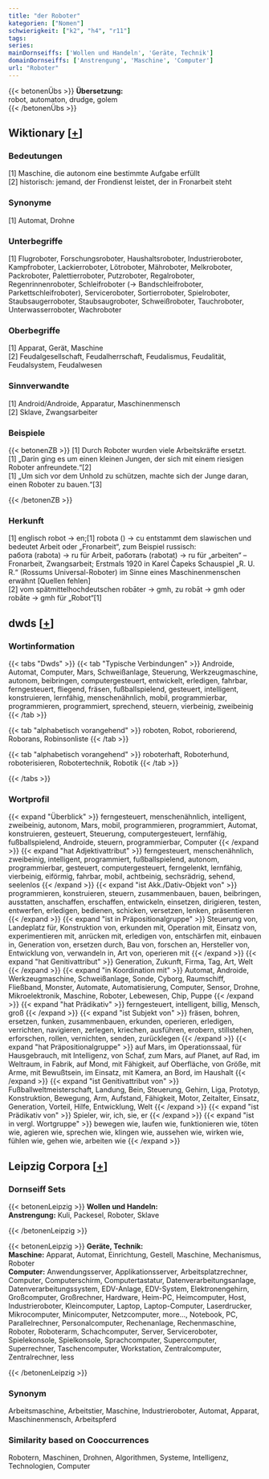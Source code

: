 ```yaml
---
title: "der Roboter"
kategorien: ["Nomen"]
schwierigkeit: ["k2", "h4", "r11"]
tags:
series:
mainDornseiffs: ['Wollen und Handeln', 'Geräte, Technik']
domainDornseiffs: ['Anstrengung', 'Maschine', 'Computer']
url: "Roboter"
---
```


{{< betonenÜbs >}}
**Übersetzung:**  
robot, automaton, drudge, golem  
{{< /betonenÜbs >}}

## Wiktionary [[+](https://de.wiktionary.org/wiki/Roboter)]

### Bedeutungen
[1] Maschine, die autonom eine bestimmte Aufgabe erfüllt  
[2] historisch: jemand, der Frondienst leistet, der in Fronarbeit steht  

### Synonyme
[1] Automat, Drohne  

### Unterbegriffe
[1] Flugroboter, Forschungsroboter, Haushaltsroboter, Industrieroboter, Kampfroboter, Lackierroboter, Lötroboter, Mähroboter, Melkroboter, Packroboter, Palettierroboter, Putzroboter, Regalroboter, Regenrinnenroboter, Schleifroboter (→ Bandschleifroboter, Parkettschleifroboter), Serviceroboter, Sortierroboter, Spielroboter, Staubsaugerroboter, Staubsaugroboter, Schweißroboter, Tauchroboter, Unterwasserroboter, Wachroboter  

### Oberbegriffe
[1] Apparat, Gerät, Maschine  
[2] Feudalgesellschaft, Feudalherrschaft, Feudalismus, Feudalität, Feudalsystem, Feudalwesen  

### Sinnverwandte
[1] Android/Androide, Apparatur, Maschinenmensch  
[2] Sklave, Zwangsarbeiter  

### Beispiele
{{< betonenZB >}}
[1] Durch Roboter wurden viele Arbeitskräfte ersetzt.  
[1] „Darin ging es um einen kleinen Jungen, der sich mit einem riesigen Roboter anfreundete.“[2]  
[1] „Um sich vor dem Unhold zu schützen, machte sich der Junge daran, einen Roboter zu bauen.“[3]  

{{< /betonenZB >}}
### Herkunft
[1] englisch robot → en;[1] robota () → cu entstammt dem slawischen und bedeutet Arbeit oder „Fronarbeit“, zum Beispiel russisch: работа (rabota) → ru für Arbeit, работать (rabotat) → ru für „arbeiten“ – Fronarbeit, Zwangsarbeit; Erstmals 1920 in Karel Čapeks Schauspiel „R. U. R.“ (Rossums Universal-Roboter) im Sinne eines Maschinenmenschen erwähnt [Quellen fehlen]  
[2] vom spätmittelhochdeutschen robāter → gmh, zu robāt → gmh oder robāte → gmh für „Robot“[1]  



## dwds [[+](https://www.dwds.de/wb/Roboter)]

### Wortinformation
{{< tabs "Dwds" >}}
{{< tab "Typische Verbindungen" >}}
Androide, Automat, Computer, Mars, Schweißanlage, Steuerung, Werkzeugmaschine, autonom, beibringen, computergesteuert, entwickelt, erledigen, fahrbar, ferngesteuert, fliegend, fräsen, fußballspielend, gesteuert, intelligent, konstruieren, lernfähig, menschenähnlich, mobil, programmierbar, programmieren, programmiert, sprechend, steuern, vierbeinig, zweibeinig
{{< /tab >}}

{{< tab "alphabetisch vorangehend" >}}
roboten, Robot, roborierend, Roborans, Robinsonliste
{{< /tab >}}

{{< tab "alphabetisch vorangehend" >}}
roboterhaft, Roboterhund, roboterisieren, Robotertechnik, Robotik
{{< /tab >}}

{{< /tabs >}}

### Wortprofil
{{< expand "Überblick" >}} ferngesteuert, menschenähnlich, intelligent, zweibeinig, autonom, Mars, mobil, programmieren, programmiert, Automat, konstruieren, gesteuert, Steuerung, computergesteuert, lernfähig, fußballspielend, Androide, steuern, programmierbar, Computer {{< /expand >}}
{{< expand "hat Adjektivattribut" >}} ferngesteuert, menschenähnlich, zweibeinig, intelligent, programmiert, fußballspielend, autonom, programmierbar, gesteuert, computergesteuert, ferngelenkt, lernfähig, vierbeinig, eiförmig, fahrbar, mobil, achtbeinig, sechsrädrig, sehend, seelenlos {{< /expand >}}
{{< expand "ist Akk./Dativ-Objekt von" >}} programmieren, konstruieren, steuern, zusammenbauen, bauen, beibringen, ausstatten, anschaffen, erschaffen, entwickeln, einsetzen, dirigieren, testen, entwerfen, erledigen, bedienen, schicken, versetzen, lenken, präsentieren {{< /expand >}}
{{< expand "ist in Präpositionalgruppe" >}} Steuerung von, Landeplatz für, Konstruktion von, erkunden mit, Operation mit, Einsatz von, experimentieren mit, anrücken mit, erledigen von, entschärfen mit, einbauen in, Generation von, ersetzen durch, Bau von, forschen an, Hersteller von, Entwicklung von, verwandeln in, Art von, operieren mit {{< /expand >}}
{{< expand "hat Genitivattribut" >}} Generation, Zukunft, Firma, Tag, Art, Welt {{< /expand >}}
{{< expand "in Koordination mit" >}} Automat, Androide, Werkzeugmaschine, Schweißanlage, Sonde, Cyborg, Raumschiff, Fließband, Monster, Automate, Automatisierung, Computer, Sensor, Drohne, Mikroelektronik, Maschine, Roboter, Lebewesen, Chip, Puppe {{< /expand >}}
{{< expand "hat Prädikativ" >}} ferngesteuert, intelligent, billig, Mensch, groß {{< /expand >}}
{{< expand "ist Subjekt von" >}} fräsen, bohren, ersetzen, funken, zusammenbauen, erkunden, operieren, erledigen, verrichten, navigieren, zerlegen, kriechen, ausführen, erobern, stillstehen, erforschen, rollen, vernichten, senden, zurücklegen {{< /expand >}}
{{< expand "hat Präpositionalgruppe" >}} auf Mars, im Operationssaal, für Hausgebrauch, mit Intelligenz, von Schaf, zum Mars, auf Planet, auf Rad, im Weltraum, in Fabrik, auf Mond, mit Fähigkeit, auf Oberfläche, von Größe, mit Arme, mit Bewußtsein, im Einsatz, mit Kamera, an Bord, im Haushalt {{< /expand >}}
{{< expand "ist Genitivattribut von" >}} Fußballweltmeisterschaft, Landung, Bein, Steuerung, Gehirn, Liga, Prototyp, Konstruktion, Bewegung, Arm, Aufstand, Fähigkeit, Motor, Zeitalter, Einsatz, Generation, Vorteil, Hilfe, Entwicklung, Welt {{< /expand >}}
{{< expand "ist Prädikativ von" >}} Spieler, wir, ich, sie, er {{< /expand >}}
{{< expand "ist in vergl. Wortgruppe" >}} bewegen wie, laufen wie, funktionieren wie, töten wie, agieren wie, sprechen wie, klingen wie, aussehen wie, wirken wie, fühlen wie, gehen wie, arbeiten wie {{< /expand >}}

## Leipzig Corpora [[+](https://corpora.uni-leipzig.de/en/res?word=Roboter&corpusId=deu_newscrawl-public_2018)]

### Dornseiff Sets
{{< betonenLeipzig >}}
**Wollen und Handeln:**  
**Anstrengung:** Kuli, Packesel, Roboter, Sklave  

{{< /betonenLeipzig >}}


{{< betonenLeipzig >}}
**Geräte, Technik:**  
**Maschine:** Apparat, Automat, Einrichtung, Gestell, Maschine, Mechanismus, Roboter  
**Computer:** Anwendungsserver, Applikationsserver, Arbeitsplatzrechner, Computer, Computerschirm, Computertastatur, Datenverarbeitungsanlage, Datenverarbeitungssystem, EDV-Anlage, EDV-System, Elektronengehirn, Großcomputer, Großrechner, Hardware, Heim-PC, Heimcomputer, Host, Industrieroboter, Kleincomputer, Laptop, Laptop-Computer, Laserdrucker, Mikrocomputer, Minicomputer, Netzcomputer, more..., Notebook, PC, Parallelrechner, Personalcomputer, Rechenanlage, Rechenmaschine, Roboter, Roboterarm, Schachcomputer, Server, Serviceroboter, Spielekonsole, Spielkonsole, Sprachcomputer, Supercomputer, Superrechner, Taschencomputer, Workstation, Zentralcomputer, Zentralrechner, less  

{{< /betonenLeipzig >}}

### Synonym
Arbeitsmaschine, Arbeitstier, Maschine, Industrieroboter, Automat, Apparat, Maschinenmensch, Arbeitspferd


### Similarity based on Cooccurrences
Robotern, Maschinen, Drohnen, Algorithmen, Systeme, Intelligenz, Technologien, Computer

